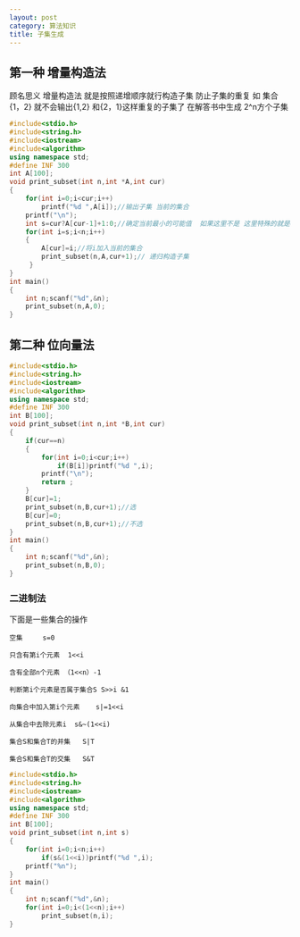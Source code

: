 ```yaml
---
layout: post
category: 算法知识
title: 子集生成
---
```


## 第一种  增量构造法 
顾名思义 增量构造法 就是按照递增顺序就行构造子集 防止子集的重复 如 集合{1，2} 就不会输出{1,2} 和{2，1}这样重复的子集了 在解答书中生成 2^n方个子集 
```c++
#include<stdio.h>
#include<string.h>
#include<iostream>
#include<algorithm>
using namespace std;
#define INF 300 
int A[100]; 
void print_subset(int n,int *A,int cur)
{
	for(int i=0;i<cur;i++)
		printf("%d ",A[i]);//输出子集 当前的集合 
	printf("\n");
	int s=cur?A[cur-1]+1:0;//确定当前最小的可能值  如果这里不是 这里特殊的就是cur==0时 其他的就是选比前一个大1的 
	for(int i=s;i<n;i++)
	{
		A[cur]=i;//将i加入当前的集合
		print_subset(n,A,cur+1);// 递归构造子集 
	 } 
}
int main()
{
	int n;scanf("%d",&n);
	print_subset(n,A,0); 
}

```

## 第二种 位向量法
```c++
#include<stdio.h>
#include<string.h>
#include<iostream>
#include<algorithm>
using namespace std;
#define INF 300 
int B[100]; 
void print_subset(int n,int *B,int cur)
{
	if(cur==n)
	{
		for(int i=0;i<cur;i++)
			if(B[i])printf("%d ",i);
		printf("\n");
		return ;
	}
	B[cur]=1;
	print_subset(n,B,cur+1);//选 
	B[cur]=0;
	print_subset(n,B,cur+1);//不选 
}
int main()
{
	int n;scanf("%d",&n);
	print_subset(n,B,0); 
}

```

### 二进制法
下面是一些集合的操作  

	空集     s=0

	只含有第i个元素  1<<i

	含有全部n个元素 （1<<n）-1

	判断第i个元素是否属于集合S S>>i &1

	向集合中加入第i个元素    s|=1<<i

	从集合中去除元素i  s&~(1<<i)

	集合S和集合T的并集   S|T

	集合S和集合T的交集   S&T

```c++
#include<stdio.h>
#include<string.h>
#include<iostream>
#include<algorithm>
using namespace std;
#define INF 300 
int B[100]; 
void print_subset(int n,int s)
{
	for(int i=0;i<n;i++)
		if(s&(1<<i))printf("%d ",i);
	printf("%n");
}
int main()
{
	int n;scanf("%d",&n);
	for(int i=0;i<(1<<n);i++)
		print_subset(n,i); 
}

```